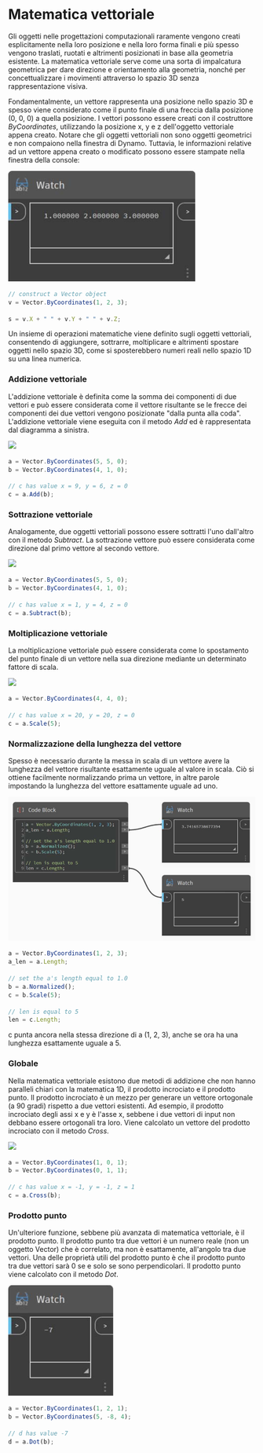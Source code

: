 # Matematica vettoriale

Gli oggetti nelle progettazioni computazionali raramente vengono creati esplicitamente nella loro posizione e nella loro forma finali e più spesso vengono traslati, ruotati e altrimenti posizionati in base alla geometria esistente. La matematica vettoriale serve come una sorta di impalcatura geometrica per dare direzione e orientamento alla geometria, nonché per concettualizzare i movimenti attraverso lo spazio 3D senza rappresentazione visiva.

Fondamentalmente, un vettore rappresenta una posizione nello spazio 3D e spesso viene considerato come il punto finale di una freccia dalla posizione (0, 0, 0) a quella posizione. I vettori possono essere creati con il costruttore _ByCoordinates_, utilizzando la posizione x, y e z dell'oggetto vettoriale appena creato. Notare che gli oggetti vettoriali non sono oggetti geometrici e non compaiono nella finestra di Dynamo. Tuttavia, le informazioni relative ad un vettore appena creato o modificato possono essere stampate nella finestra della console:

![](<../images/8-2/3/vector math 01.jpg>)

```js
// construct a Vector object
v = Vector.ByCoordinates(1, 2, 3);

s = v.X + " " + v.Y + " " + v.Z;
```

Un insieme di operazioni matematiche viene definito sugli oggetti vettoriali, consentendo di aggiungere, sottrarre, moltiplicare e altrimenti spostare oggetti nello spazio 3D, come si sposterebbero numeri reali nello spazio 1D su una linea numerica.

### Addizione vettoriale

L'addizione vettoriale è definita come la somma dei componenti di due vettori e può essere considerata come il vettore risultante se le frecce dei componenti dei due vettori vengono posizionate "dalla punta alla coda". L'addizione vettoriale viene eseguita con il metodo _Add_ ed è rappresentata dal diagramma a sinistra.

![](../images/8-2/3/VectorMath\_02.png)

```js
a = Vector.ByCoordinates(5, 5, 0);
b = Vector.ByCoordinates(4, 1, 0);

// c has value x = 9, y = 6, z = 0
c = a.Add(b);
```

### Sottrazione vettoriale

Analogamente, due oggetti vettoriali possono essere sottratti l'uno dall'altro con il metodo _Subtract_. La sottrazione vettore può essere considerata come direzione dal primo vettore al secondo vettore.

![](../images/8-2/3/VectorMath\_03.png)

```js
a = Vector.ByCoordinates(5, 5, 0);
b = Vector.ByCoordinates(4, 1, 0);

// c has value x = 1, y = 4, z = 0
c = a.Subtract(b);
```

### Moltiplicazione vettoriale

La moltiplicazione vettoriale può essere considerata come lo spostamento del punto finale di un vettore nella sua direzione mediante un determinato fattore di scala.

![](../images/8-2/3/VectorMath\_04.png)

```js
a = Vector.ByCoordinates(4, 4, 0);

// c has value x = 20, y = 20, z = 0
c = a.Scale(5);
```

### Normalizzazione della lunghezza del vettore

Spesso è necessario durante la messa in scala di un vettore avere la lunghezza del vettore risultante esattamente uguale al valore in scala. Ciò si ottiene facilmente normalizzando prima un vettore, in altre parole impostando la lunghezza del vettore esattamente uguale ad uno.

![](<../images/8-2/3/vector math 05.jpg>)

```js
a = Vector.ByCoordinates(1, 2, 3);
a_len = a.Length;

// set the a's length equal to 1.0
b = a.Normalized();
c = b.Scale(5);

// len is equal to 5
len = c.Length;
```

c punta ancora nella stessa direzione di a (1, 2, 3), anche se ora ha una lunghezza esattamente uguale a 5.

### Globale

Nella matematica vettoriale esistono due metodi di addizione che non hanno paralleli chiari con la matematica 1D, il prodotto incrociato e il prodotto punto. Il prodotto incrociato è un mezzo per generare un vettore ortogonale (a 90 gradi) rispetto a due vettori esistenti. Ad esempio, il prodotto incrociato degli assi x e y è l'asse x, sebbene i due vettori di input non debbano essere ortogonali tra loro. Viene calcolato un vettore del prodotto incrociato con il metodo _Cross_.

![](../images/8-2/3/VectorMath\_06.png)

```js
a = Vector.ByCoordinates(1, 0, 1);
b = Vector.ByCoordinates(0, 1, 1);

// c has value x = -1, y = -1, z = 1
c = a.Cross(b);
```

### Prodotto punto

Un'ulteriore funzione, sebbene più avanzata di matematica vettoriale, è il prodotto punto. Il prodotto punto tra due vettori è un numero reale (non un oggetto Vector) che è correlato, ma non è esattamente, all'angolo tra due vettori. Una delle proprietà utili del prodotto punto è che il prodotto punto tra due vettori sarà 0 se e solo se sono perpendicolari. Il prodotto punto viene calcolato con il metodo _Dot_.

![](<../images/8-2/3/vector math 07.jpg>)

```js
a = Vector.ByCoordinates(1, 2, 1);
b = Vector.ByCoordinates(5, -8, 4);

// d has value -7
d = a.Dot(b);
```
